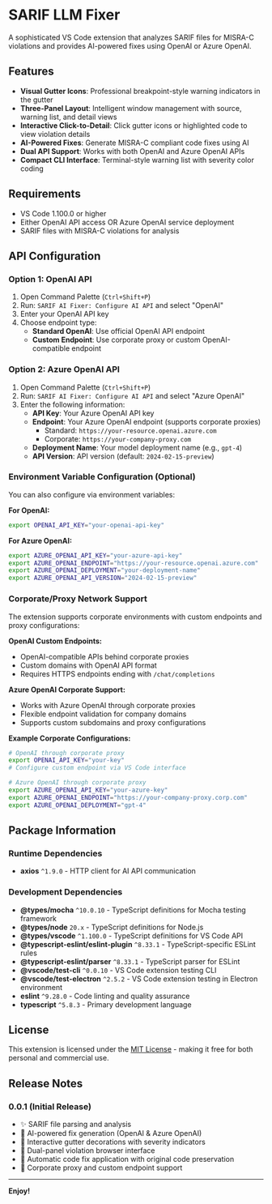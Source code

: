# SARIF LLM Fixer

A sophisticated VS Code extension that analyzes SARIF files for MISRA-C violations and provides AI-powered fixes using OpenAI or Azure OpenAI.

## Features

- **Visual Gutter Icons**: Professional breakpoint-style warning indicators in the gutter
- **Three-Panel Layout**: Intelligent window management with source, warning list, and detail views
- **Interactive Click-to-Detail**: Click gutter icons or highlighted code to view violation details
- **AI-Powered Fixes**: Generate MISRA-C compliant code fixes using AI
- **Dual API Support**: Works with both OpenAI and Azure OpenAI APIs
- **Compact CLI Interface**: Terminal-style warning list with severity color coding

## Requirements

- VS Code 1.100.0 or higher
- Either OpenAI API access OR Azure OpenAI service deployment
- SARIF files with MISRA-C violations for analysis

## API Configuration

### Option 1: OpenAI API
1. Open Command Palette (`Ctrl+Shift+P`)
2. Run: `SARIF AI Fixer: Configure AI API` and select "OpenAI"
3. Enter your OpenAI API key
4. Choose endpoint type:
   - **Standard OpenAI**: Use official OpenAI API endpoint
   - **Custom Endpoint**: Use corporate proxy or custom OpenAI-compatible endpoint

### Option 2: Azure OpenAI API
1. Open Command Palette (`Ctrl+Shift+P`)
2. Run: `SARIF AI Fixer: Configure AI API` and select "Azure OpenAI"
3. Enter the following information:
   - **API Key**: Your Azure OpenAI API key
   - **Endpoint**: Your Azure OpenAI endpoint (supports corporate proxies)
     - Standard: `https://your-resource.openai.azure.com`
     - Corporate: `https://your-company-proxy.com`
   - **Deployment Name**: Your model deployment name (e.g., `gpt-4`)
   - **API Version**: API version (default: `2024-02-15-preview`)

### Environment Variable Configuration (Optional)
You can also configure via environment variables:

**For OpenAI:**
```bash
export OPENAI_API_KEY="your-openai-api-key"
```

**For Azure OpenAI:**
```bash
export AZURE_OPENAI_API_KEY="your-azure-api-key"
export AZURE_OPENAI_ENDPOINT="https://your-resource.openai.azure.com"
export AZURE_OPENAI_DEPLOYMENT="your-deployment-name"
export AZURE_OPENAI_API_VERSION="2024-02-15-preview"
```

### Corporate/Proxy Network Support

The extension supports corporate environments with custom endpoints and proxy configurations:

**OpenAI Custom Endpoints:**
- OpenAI-compatible APIs behind corporate proxies
- Custom domains with OpenAI API format
- Requires HTTPS endpoints ending with `/chat/completions`

**Azure OpenAI Corporate Support:**
- Works with Azure OpenAI through corporate proxies
- Flexible endpoint validation for company domains
- Supports custom subdomains and proxy configurations

**Example Corporate Configurations:**
```bash
# OpenAI through corporate proxy
export OPENAI_API_KEY="your-key"
# Configure custom endpoint via VS Code interface

# Azure OpenAI through corporate proxy  
export AZURE_OPENAI_API_KEY="your-azure-key"
export AZURE_OPENAI_ENDPOINT="https://your-company-proxy.corp.com"
export AZURE_OPENAI_DEPLOYMENT="gpt-4"
```

## Package Information

### Runtime Dependencies
- **axios** `^1.9.0` - HTTP client for AI API communication

### Development Dependencies
- **@types/mocha** `^10.0.10` - TypeScript definitions for Mocha testing framework
- **@types/node** `20.x` - TypeScript definitions for Node.js
- **@types/vscode** `^1.100.0` - TypeScript definitions for VS Code API
- **@typescript-eslint/eslint-plugin** `^8.33.1` - TypeScript-specific ESLint rules
- **@typescript-eslint/parser** `^8.33.1` - TypeScript parser for ESLint
- **@vscode/test-cli** `^0.0.10` - VS Code extension testing CLI
- **@vscode/test-electron** `^2.5.2` - VS Code extension testing in Electron environment
- **eslint** `^9.28.0` - Code linting and quality assurance
- **typescript** `^5.8.3` - Primary development language

## License

This extension is licensed under the [MIT License](LICENSE) - making it free for both personal and commercial use.

## Release Notes

### 0.0.1 (Initial Release)

- ✨ SARIF file parsing and analysis
- 🤖 AI-powered fix generation (OpenAI & Azure OpenAI)
- 🎨 Interactive gutter decorations with severity indicators
- 📱 Dual-panel violation browser interface
- 🔧 Automatic code fix application with original code preservation
- 🏢 Corporate proxy and custom endpoint support

---
**Enjoy!**
